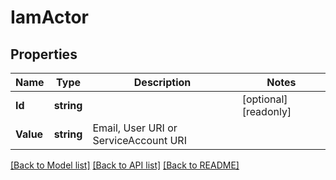 # IamActor

## Properties

Name | Type | Description | Notes
------------ | ------------- | ------------- | -------------
**Id** | **string** |  | [optional] [readonly] 
**Value** | **string** | Email, User URI or ServiceAccount URI | 

[[Back to Model list]](../README.md#documentation-for-models) [[Back to API list]](../README.md#documentation-for-api-endpoints) [[Back to README]](../README.md)


